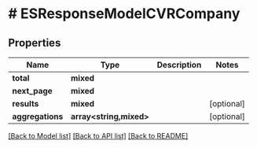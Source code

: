 # # ESResponseModelCVRCompany

## Properties

Name | Type | Description | Notes
------------ | ------------- | ------------- | -------------
**total** | **mixed** |  |
**next_page** | **mixed** |  |
**results** | **mixed** |  | [optional]
**aggregations** | **array<string,mixed>** |  | [optional]

[[Back to Model list]](../../README.md#models) [[Back to API list]](../../README.md#endpoints) [[Back to README]](../../README.md)
